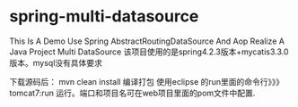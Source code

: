 # spring-multi-datasource
This Is A Demo Use Spring AbstractRoutingDataSource And Aop Realize A Java  Project  Multi DataSource
  该项目使用的是spring4.2.3版本+mycatis3.3.0版本。mysql没有具体要求
  
  下载源码后：
   mvn clean install 编译打包
  使用eclipse 的run里面的命令行》》》  tomcat7:run 运行。端口和项目名可在web项目里面的pom文件中配置.
  
